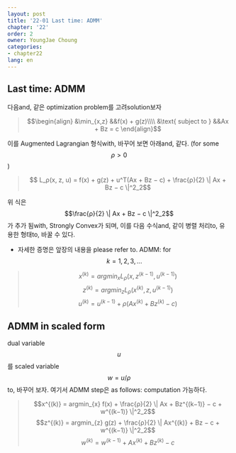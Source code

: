 ```yaml
---
layout: post
title: '22-01 Last time: ADMM'
chapter: '22'
order: 2
owner: YoungJae Choung
categories:
- chapter22
lang: en
---
```



## Last time: ADMM
다음and, 같은 optimization problem를 고려solution보자
> $$\begin{align}
> &\min_{x,z} &&f(x) + g(z)\\\\
> &\text{ subject to } &&Ax + Bz = c 
> \end{align}$$

이를 Augmented Lagrangian 형식with, 바꾸어 보면 아래and, 같다. (for some $$ρ > 0$$)
> $$ L_ρ(x, z, u) = f(x) + g(z) + u^T(Ax + Bz − c) + \frac{ρ}{2} \| Ax + Bz − c \|^2_2$$

위 식은 $$\frac{ρ}{2} \| Ax + Bz − c \|^2_2$$가 추가 됨with, Strongly Convex가 되며, 이를 다음 수식and, 같이 병렬 처리to, 유용한 형태to,  바꿀 수 있다.
* 자세한 증명은 앞장의 내용을 please refer to.
ADMM: for $$k = 1, 2, 3, . . .$$
> $$x^{(k)} = argmin_{x} L_ρ(x, z^{(k−1)}, u^{(k−1)})$$
> $$z^{(k)} = argmin_{z} L_ρ(x^{(k)}  , z, u^{(k−1)})$$
> $$u^{(k)} = u^{(k−1)} + ρ(Ax^{(k)} + Bz^{(k)} − c)$$
 
## ADMM in scaled form
dual variable $$u$$를 scaled variable $$w = u/ρ$$to, 바꾸어 보자. 여기서 ADMM step은 as follows: computation 가능하다.

> $$x^{(k)} = argmin_{x} f(x) + \frac{ρ}{2} \| Ax + Bz^{(k−1)} − c + w^{(k−1)} \|^2_2$$
> $$z^{(k)} = argmin_{z} g(z) + \frac{ρ}{2} \| Ax^{(k)} + Bz − c + w^{(k−1)} \|^2_2$$ 
> $$w^{(k)} = w^{(k−1)} + Ax^{(k)} + Bz^{(k)} − c$$
